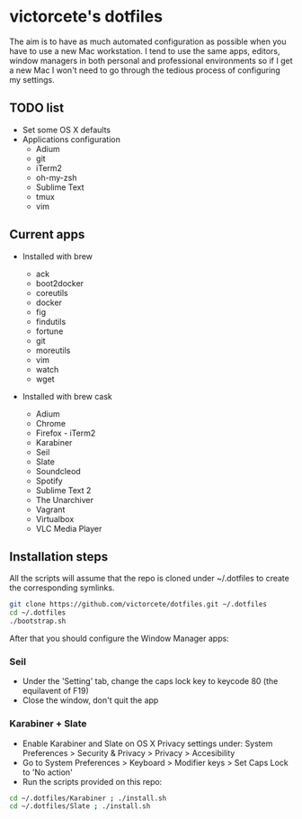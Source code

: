 # victorcete's dotfiles

The aim is to have as much automated configuration as possible when you have to use a new Mac workstation. I tend to use the same apps, editors, window managers in both personal and professional environments so if I get a new Mac I won't need to go through the tedious process of configuring my settings.

## TODO list

- Set some OS X defaults
- Applications configuration
  - Adium
  - git
  - iTerm2
  - oh-my-zsh
  - Sublime Text
  - tmux
  - vim

## Current apps

- Installed with brew
  - ack
  - boot2docker
  - coreutils
  - docker
  - fig
  - findutils
  - fortune
  - git
  - moreutils
  - vim
  - watch
  - wget

- Installed with brew cask
  - Adium
  - Chrome
  - Firefox
  - iTerm2
  - Karabiner
  - Seil
  - Slate
  - Soundcleod
  - Spotify
  - Sublime Text 2
  - The Unarchiver
  - Vagrant
  - Virtualbox
  - VLC Media Player

## Installation steps

All the scripts will assume that the repo is cloned under ~/.dotfiles to create the corresponding symlinks.
```bash
git clone https://github.com/victorcete/dotfiles.git ~/.dotfiles
cd ~/.dotfiles
./bootstrap.sh
```

After that you should configure the Window Manager apps:

### Seil

- Under the 'Setting' tab, change the caps lock key to keycode 80 (the equilavent of F19)
- Close the window, don't quit the app

### Karabiner + Slate

- Enable Karabiner and Slate on OS X Privacy settings under: System Preferences > Security & Privacy > Privacy > Accesibility
- Go to System Preferences > Keyboard > Modifier keys > Set Caps Lock to 'No action'
- Run the scripts provided on this repo:
```bash
cd ~/.dotfiles/Karabiner ; ./install.sh
cd ~/.dotfiles/Slate ; ./install.sh
```
